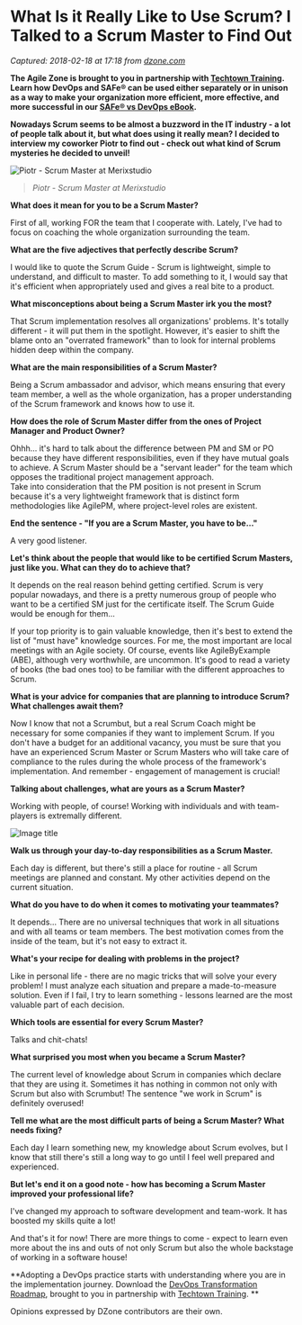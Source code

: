# What Is it Really Like to Use Scrum? I Talked to a Scrum Master to Find Out

_Captured: 2018-02-18 at 17:18 from [dzone.com](https://dzone.com/articles/what-its-really-like-to-use-scrum-i-talked-to-a-sc?edition=334865&utm_source=Daily%20Digest&utm_medium=email&utm_campaign=Daily%20Digest%202017-11-12)_

**The Agile Zone is brought to you in partnership with [Techtown Training](https://dzone.com/go?i=275424&u=http%3A%2F%2Ftechtowntraining.com%2F%3Futm_source%3Ddzone%26utm_medium%3Dfooter). Learn how DevOps and SAFe® can be used either separately or in unison as a way to make your organization more efficient, more effective, and more successful in our [SAFe® vs DevOps eBook](https://dzone.com/go?i=275424&u=http%3A%2F%2Fpages.aspeinc.com%2FSAFe-vs-DevOps.html%3Futm_source%3Ddzone%26utm_medium%3Dfooter%26utm_campaign%3Dsafe_vs_devops%26utm_content%3Debook).**

**Nowadays Scrum seems to be almost a buzzword in the IT industry - a lot of people talk about it, but what does using it really mean? I decided to interview my coworker Piotr to find out - check out what kind of Scrum mysteries he decided to unveil!**

![Piotr - Scrum Master at Merixstudio](https://dzone.com/storage/temp/7143026-piotr-scrum-master-at-merixstudio.jpg)

> _Piotr - Scrum Master at Merixstudio_

**What does it mean for you to be a Scrum Master?**

First of all, working FOR the team that I cooperate with. Lately, I've had to focus on coaching the whole organization surrounding the team.

**What are the five adjectives that perfectly describe Scrum?**

I would like to quote the Scrum Guide - Scrum is lightweight, simple to understand, and difficult to master. To add something to it, I would say that it's efficient when appropriately used and gives a real bite to a product.

**What misconceptions about being a Scrum Master irk you the most?**

That Scrum implementation resolves all organizations' problems. It's totally different - it will put them in the spotlight. However, it's easier to shift the blame onto an "overrated framework" than to look for internal problems hidden deep within the company.

**What are the main responsibilities of a Scrum Master?**

Being a Scrum ambassador and advisor, which means ensuring that every team member, a well as the whole organization, has a proper understanding of the Scrum framework and knows how to use it.

**How does the role of Scrum Master differ from the ones of Project Manager and Product Owner?**

Ohhh… it's hard to talk about the difference between PM and SM or PO because they have different responsibilities, even if they have mutual goals to achieve. A Scrum Master should be a "servant leader" for the team which opposes the traditional project management approach.  
Take into consideration that the PM position is not present in Scrum because it's a very lightweight framework that is distinct form methodologies like AgilePM, where project-level roles are existent.

**End the sentence - "If you are a Scrum Master, you have to be…"**

A very good listener.

**Let's think about the people that would like to be certified Scrum Masters, just like you. What can they do to achieve that?**

It depends on the real reason behind getting certified. Scrum is very popular nowadays, and there is a pretty numerous group of people who want to be a certified SM just for the certificate itself. The Scrum Guide would be enough for them...

If your top priority is to gain valuable knowledge, then it's best to extend the list of "must have" knowledge sources. For me, the most important are local meetings with an Agile society. Of course, events like AgileByExample (ABE), although very worthwhile, are uncommon. It's good to read a variety of books (the bad ones too) to be familiar with the different approaches to Scrum.

**What is your advice for companies that are planning to introduce Scrum? What challenges await them?**

Now I know that not a Scrumbut, but a real Scrum Coach might be necessary for some companies if they want to implement Scrum. If you don't have a budget for an additional vacancy, you must be sure that you have an experienced Scrum Master or Scrum Masters who will take care of compliance to the rules during the whole process of the framework's implementation. And remember - engagement of management is crucial!

**Talking about challenges, what are yours as a Scrum Master?**

Working with people, of course! Working with individuals and with team-players is extremally different.

![Image title](https://dzone.com/storage/temp/7143153-what-its-really-like-to-use-scrum.png)

**Walk us through your day-to-day responsibilities as a Scrum Master.**

Each day is different, but there's still a place for routine - all Scrum meetings are planned and constant. My other activities depend on the current situation.

**What do you have to do when it comes to motivating your teammates?**

It depends… There are no universal techniques that work in all situations and with all teams or team members. The best motivation comes from the inside of the team, but it's not easy to extract it.

**What's your recipe for dealing with problems in the project?**

Like in personal life - there are no magic tricks that will solve your every problem! I must analyze each situation and prepare a made-to-measure solution. Even if I fail, I try to learn something - lessons learned are the most valuable part of each decision.

**Which tools are essential for every Scrum Master?**

Talks and chit-chats!

**What surprised you most when you became a Scrum Master?**

The current level of knowledge about Scrum in companies which declare that they are using it. Sometimes it has nothing in common not only with Scrum but also with Scrumbut! The sentence "we work in Scrum" is definitely overused!

**Tell me what are the most difficult parts of being a Scrum Master? What needs fixing?**

Each day I learn something new, my knowledge about Scrum evolves, but I know that still there's still a long way to go until I feel well prepared and experienced.

**But let's end it on a good note - how has becoming a Scrum Master improved your professional life?**

I've changed my approach to software development and team-work. It has boosted my skills quite a lot!

And that's it for now! There are more things to come - expect to learn even more about the ins and outs of not only Scrum but also the whole backstage of working in a software house!

**Adopting a DevOps practice starts with understanding where you are in the implementation journey. Download the [DevOps Transformation Roadmap](https://dzone.com/go?i=266427&u=http%3A%2F%2Fpages.techtowntraining.com%2FDevOpsRoadmapDzone_DevOpsTransformationRoadmap.html%3Futm_source%3Ddzone%26utm_medium%3Dheader%26utm_campaign%3Ddevops-transformation), brought to you in partnership with [Techtown Training](https://dzone.com/go?i=266427&u=http%3A%2F%2Fwww.techtowntraining.com%2F). **

Opinions expressed by DZone contributors are their own.
